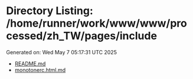 # Directory Listing: /home/runner/work/www/www/processed/zh_TW/pages/include
Generated on: Wed May  7 05:17:31 UTC 2025

- [README.md](README.md)
- [monotonerc.html.md](monotonerc.html.md)
